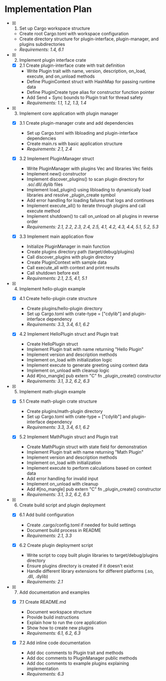 # Implementation Plan

- [x] 1. Set up Cargo workspace structure

  - Create root Cargo.toml with workspace configuration
  - Create directory structure for plugin-interface, plugin-manager, and plugins subdirectories
  - _Requirements: 1.4, 6.1_

- [x] 2. Implement plugin interface crate

  - [x] 2.1 Create plugin-interface crate with trait definition
    - Write Plugin trait with name, version, description, on_load, execute, and on_unload methods
    - Define PluginContext struct with HashMap for passing runtime data
    - Define PluginCreate type alias for constructor function pointer
    - Add Send + Sync bounds to Plugin trait for thread safety
    - _Requirements: 1.1, 1.2, 1.3, 1.4_

- [x] 3. Implement core application with plugin manager

  - [x] 3.1 Create plugin-manager crate and add dependencies

    - Set up Cargo.toml with libloading and plugin-interface dependencies
    - Create main.rs with basic application structure
    - _Requirements: 2.1, 2.4_

  - [x] 3.2 Implement PluginManager struct

    - Write PluginManager with plugins Vec and libraries Vec fields
    - Implement new() constructor
    - Implement discover_plugins() to scan plugin directory for .so/.dll/.dylib files
    - Implement load_plugin() using libloading to dynamically load libraries and resolve \_plugin_create symbol
    - Add error handling for loading failures that logs and continues
    - Implement execute_all() to iterate through plugins and call execute method
    - Implement shutdown() to call on_unload on all plugins in reverse order
    - _Requirements: 2.1, 2.2, 2.3, 2.4, 2.5, 4.1, 4.2, 4.3, 4.4, 5.1, 5.2, 5.3_

  - [x] 3.3 Implement main application flow
    - Initialize PluginManager in main function
    - Create plugins directory path (target/debug/plugins)
    - Call discover_plugins with plugin directory
    - Create PluginContext with sample data
    - Call execute_all with context and print results
    - Call shutdown before exit
    - _Requirements: 2.1, 2.5, 4.1, 5.1_

- [x] 4. Implement hello-plugin example

  - [x] 4.1 Create hello-plugin crate structure

    - Create plugins/hello-plugin directory
    - Set up Cargo.toml with crate-type = ["cdylib"] and plugin-interface dependency
    - _Requirements: 3.3, 3.4, 6.1, 6.2_

  - [x] 4.2 Implement HelloPlugin struct and Plugin trait
    - Create HelloPlugin struct
    - Implement Plugin trait with name returning "Hello Plugin"
    - Implement version and description methods
    - Implement on_load with initialization logic
    - Implement execute to generate greeting using context data
    - Implement on_unload with cleanup logic
    - Add #[no_mangle] pub extern "C" fn \_plugin_create() constructor
    - _Requirements: 3.1, 3.2, 6.2, 6.3_

- [x] 5. Implement math-plugin example

  - [x] 5.1 Create math-plugin crate structure

    - Create plugins/math-plugin directory
    - Set up Cargo.toml with crate-type = ["cdylib"] and plugin-interface dependency
    - _Requirements: 3.3, 3.4, 6.1, 6.2_

  - [x] 5.2 Implement MathPlugin struct and Plugin trait
    - Create MathPlugin struct with state field for demonstration
    - Implement Plugin trait with name returning "Math Plugin"
    - Implement version and description methods
    - Implement on_load with initialization
    - Implement execute to perform calculations based on context data
    - Add error handling for invalid input
    - Implement on_unload with cleanup
    - Add #[no_mangle] pub extern "C" fn \_plugin_create() constructor
    - _Requirements: 3.1, 3.2, 6.2, 6.3_

- [x] 6. Create build script and plugin deployment

  - [x] 6.1 Add build configuration

    - Create .cargo/config.toml if needed for build settings
    - Document build process in README
    - _Requirements: 2.1, 3.3_

  - [x] 6.2 Create plugin deployment script
    - Write script to copy built plugin libraries to target/debug/plugins directory
    - Ensure plugins directory is created if it doesn't exist
    - Handle different library extensions for different platforms (.so, .dll, .dylib)
    - _Requirements: 2.1_

- [x] 7. Add documentation and examples

  - [x] 7.1 Create README.md

    - Document workspace structure
    - Provide build instructions
    - Explain how to run the core application
    - Show how to create new plugins
    - _Requirements: 6.1, 6.2, 6.3_

  - [x] 7.2 Add inline code documentation
    - Add doc comments to Plugin trait and methods
    - Add doc comments to PluginManager public methods
    - Add doc comments to example plugins explaining implementation
    - _Requirements: 6.3_
